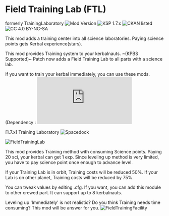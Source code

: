 <!-- Readme.md v1.1
Field Training Lab (FTL)
created: 23 Sep 19
updated: 23 Sep 19 -->

<!-- Download on SpaceDock or Github or Curseforge. Also available on CKAN. -->

# Field Training Lab (FTL)
formerly TrainingLaboratory
![Mod Version](https://img.shields.io/github/v/release/zer0Kerbal/FieldTrainingLab?include_prereleases) 
![KSP 1.7.x](https://img.shields.io/badge/KSP%20version-1.7.x-66ccff.svg?style=flat-square) 
![CKAN listed](https://img.shields.io/badge/CKAN-Indexed-brightgreen.svg) 
![CC 4.0 BY-NC-SA](https://img.shields.io/badge/license-CC--4.0--BY--SA-lightgrey)

 This mod adds a training center into all science laboratories. Paying science points gets Kerbal experience(stars).
 
This mod provides Training system to your kerbalnauts.
~(KPBS Supported)~ Patch now adds a Field Training Lab to all parts with a science lab.

If you want to train your kerbal immediately, you can use these mods.
(Dependency : ![Module Manager](http://forum.kerbalspaceprogram.com/index.php?/topic/50533-12-*)

[1.7.x] Training Laboratory
![Spacedock](http://spacedock.info/mod/971)

![FieldTrainingLab](https://i.imgur.com/VGwKrJn.png)

This mod provides Training method with consuming Science points.
Paying 20 sci, your kerbal can get 1 exp. Since leveling up method is very limited, you have to pay science point once enough to advance level.

If your Training Lab is in orbit, Training costs will be reduced 50%.
If your Lab is on other planet, Training costs will be reduced by 75%.

You can tweak values by editing .cfg. If you want, you can add this module to other crewed part. It can support up to 8 kerbalnauts.

 

Leveling up 'Immediately' is not realistic? Do you think Training needs time consuming? This mod will be answer for you. ![FieldTrainingFacility](https://github.com/zer0Kerbal/FieldTrainingFacility)
